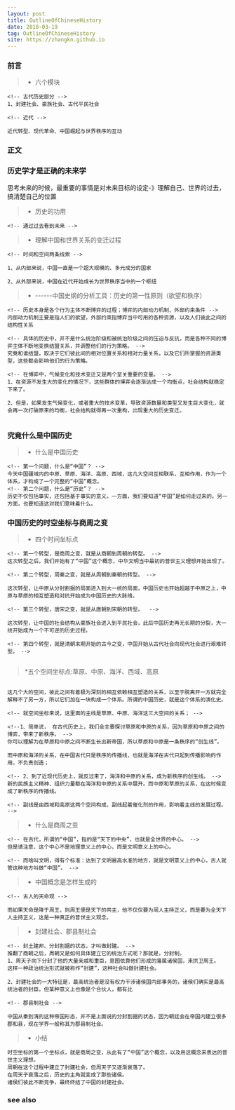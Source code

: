 ```yaml
---
layout: post
title: OutlineOfChineseHistory
date: 2018-03-19
tag: OutlineOfChineseHistory
site: https://zhangkn.github.io
---
```



### 前言

>* 六个模块

```
<!-- 古代历史部分 -->
1、封建社会、豪族社会、古代平民社会

<!-- 近代 -->

近代转型、现代革命、中国崛起与世界秩序的互动

```



### 正文



### 历史学才是正确的未来学

思考未来的时候，最重要的事情是对未来目标的设定-》理解自己、世界的过去，搞清楚自己的位置

>* 历史的功用

```
<!-- 通过过去看到未来 -->

```

>*  理解中国和世界关系的变迁过程

```
<!-- 时间和空间两条线索 -->

1、从内部来说，中国一直是一个超大规模的、多元成分的国家

2、从外部来说，中国在近代开始成长为世界秩序当中的一个枢纽

```

>* ------中国史纲的分析工具：历史的第一性原则（欲望和秩序）

```
<!-- 历史本身是各个行为主体不断博弈的过程；博弈的内部动力机制、外部约束条件 -->
内部动力机制主要是指人们的欲望，外部约束指博弈当中可用的各种资源，以及人们彼此之间的结构性关系

<!-- 具体的历史中，并不是什么统治阶级和被统治阶级之间的压迫与反抗，而是各种不同的博弈主体不断地变换结盟关系，并调整他们的行为策略。 -->
究竟和谁结盟，取决于它们彼此间的相对位置关系和相对力量关系，以及它们所掌握的资源类型，这些都会影响他们的行为策略。

<!-- 在博弈中，气候变化和技术变迁又是两个至关重要的变量。 -->
1、在资源不发生大的变化的情况下，这些群体的博弈会逐渐达成一个均衡点，社会结构就稳定下来了。

2、但是，如果发生气候变化，或者重大的技术变革，导致资源数量和类型又发生巨大变化，就会再一次打破原来的均衡，社会结构就得再一次重构，出现重大的历史变迁。


```

### 究竟什么是中国历史

>* 什么是中国历史

```
<!-- 第一个问题，什么是“中国”？ -->
今天中国疆域内的中原、草原、海洋、高原、西域，这几大空间互相联系，互相作用，作为一个体系，才构成了一个完整的“中国”概念。
<!-- 第二个问题，什么是“历史”？ -->
历史不仅包括事实，还包括基于事实的意义。一方面，我们要知道“中国”是如何走过来的。另一方面，也要知道这对我们意味着什么。
```



### 中国历史的时空坐标与商周之变

>* 四个时间坐标点

```
<!-- 第一个转型，是商周之变，就是从商朝到周朝的转型。 -->
这次转型之后，我们开始有了“中国”这个概念，中华文明当中最初的普世主义理想开始出现了。

<!-- 第二个转型，周秦之变，就是从周朝到秦朝的转型。 -->

这次转型，让中原从分封割据的局面进入到大一统的局面，中国历史也开始超越于中原之上，中原与草原的相互塑造和对抗开始成为中国历史的大脉络。

<!-- 第三个转型，唐宋之变，就是从唐朝到宋朝的转型。  -->

这次转型，让中国的社会结构从豪族社会进入到平民社会，此后中国历史再无长期的分裂，大一统开始成为一个不可逆的历史过程。

<!-- 第四个转型，就是清朝末期开始的古今之变，中国开始从古代社会向现代社会进行艰难转型。 -->


```


>*五个空间坐标点:草原、中原、海洋、西域、高原

```

这几个大的空间，彼此之间有着极为深刻的相互依赖相互塑造的关系，以至于脱离开一方就完全解释不了另一方，所以它们加在一块构成一个体系。所谓的中国历史，就是这个体系的演化史。

<!-- 就空间坐标来说，这里面的主线是草原、中原、海洋这三大空间的关系； -->

<!--1、简单说， 在古代历史上，我们会主要探讨草原和中原的关系，因为草原和中原之间的博弈，带来了新秩序。 -->
你可以理解为在草原和中原之间不断生长出新帝国，所以草原和中原是一条秩序的“创生线”。

而中原和海洋的关系，在中国古代只是秩序的传播线，也就是海洋在古代只起到传播影响的作用，不负责创造；

<!-- 2、到了近现代历史上，就反过来了，海洋和中原的关系，成为新秩序的创生线。 -->
新的民族主义精神、组织力量都在海洋和中原的关系中展开。而中原和草原的关系，在这时候变成了新秩序的传播线。

<!-- 副线是由西域和高原这两个空间构成，副线起着催化剂的作用，影响着主线的发展过程。 -->

```


>* 什么是商周之变

```
<!-- 在古代，所谓的“中国”，指的是“天下的中央”，也就是全世界的中心。 -->
但是请注意，这个中心不是地理意义上的中心，而是文明意义上的中心。

<!-- 而啥叫文明，得有个标准：达到了文明最高水准的地方，就是文明意义上的中心，古人就管这种地方叫做“中国”。 -->

```

>*  中国概念是怎样生成的

```
<!-- 古人的天命观 -->

而如果天命是降于周王，则周王便是天下的共主，他不仅仅要为周人主持正义，而是要为全天下人主持正义，这是一种真正的普世主义观念。
```



>* 封建社会、郡县制社会

```
<!-- 封土建邦、分封割据的状态，才叫做封建。 -->
推翻了商朝之后，周朝又是如何具体建立它的统治方式呢？那就是，分封制。
1、周天子向下分封了他的大量亲戚和重臣，意图依靠他们形成的藩属诸侯国，来拱卫周王。
这样一种政治统治形式就被称作“封建”，这种社会叫做封建社会。

2、封建社会的一大特征是，最高统治者是没有权力干涉诸侯国内部事务的，诸侯们确实是最高统治者的封臣，但某种意义上也像是个合伙人，都有比

<!-- 郡县制社会 -->

中国从秦到清的这种帝国形态，并不是上面说的分封割据的状态，因为朝廷会在帝国内建立很多郡和县，现在学界一般称其为郡县制社会。

```

>* 小结

```
时空坐标的第一个坐标点，就是商周之变，从此有了“中国”这个概念，以及用这概念来表达的普世主义理想。
周朝在这个过程中建立了封建社会，但周天子又逐渐衰落了。
在周天子衰落之后，历史的主角就变成了那些诸侯。
诸侯们彼此不断竞争，最终终结了中国的封建社会。

```

### see also 








